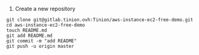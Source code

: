 1. Create a new repository

~~~~
git clone git@gitlab.tinion.ovh:Tinion/aws-instance-ec2-free-demo.git
cd aws-instance-ec2-free-demo
touch README.md
git add README.md
git commit -m "add README"
git push -u origin master
~~~~
